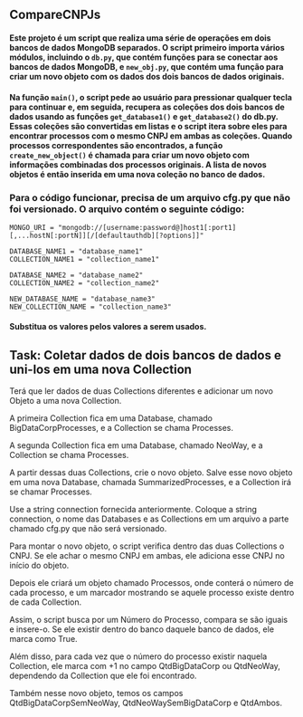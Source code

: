 
## CompareCNPJs
#### Este projeto é um script que realiza uma série de operações em dois bancos de dados MongoDB separados. O script primeiro importa vários módulos, incluindo o `db.py`, que contém funções para se conectar aos bancos de dados MongoDB, e `new_obj.py`, que contém uma função para criar um novo objeto com os dados dos dois bancos de dados originais.

#### Na função `main()`, o script pede ao usuário para pressionar qualquer tecla para continuar e, em seguida, recupera as coleções dos dois bancos de dados usando as funções `get_database1()` e `get_database2()` do db.py. Essas coleções são convertidas em listas e o script itera sobre eles para encontrar processos com o mesmo CNPJ em ambas as coleções. Quando processos correspondentes são encontrados, a função `create_new_object()` é chamada para criar um novo objeto com informações combinadas dos processos originais. A lista de novos objetos é então inserida em uma nova coleção no banco de dados.


### Para o código funcionar, precisa de um arquivo cfg.py que não foi versionado. O arquivo contém o seguinte código:

````
MONGO_URI = "mongodb://[username:password@]host1[:port1][,...hostN[:portN]][/[defaultauthdb][?options]]"

DATABASE_NAME1 = "database_name1"
COLLECTION_NAME1 = "collection_name1"

DATABASE_NAME2 = "database_name2"
COLLECTION_NAME2 = "collection_name2"

NEW_DATABASE_NAME = "database_name3"
NEW_COLLECTION_NAME = "collection_name3"

````

#### Substitua os valores pelos valores a serem usados.


## Task: Coletar dados de dois bancos de dados e uni-los em uma nova Collection

Terá que ler dados de duas Collections diferentes e adicionar um novo Objeto a uma nova Collection.

A primeira Collection fica em uma Database, chamado BigDataCorpProcesses, e a Collection se chama Processes.

A segunda Collection fica em uma Database, chamado NeoWay, e a Collection se chama Processes.

A partir dessas duas Collections, crie o novo objeto.
Salve esse novo objeto em uma nova Database, chamada SummarizedProcesses, e a Collection irá se chamar Processes.

Use a string connection fornecida anteriormente.
Coloque a string connection, o nome das Databases e as Collections em um arquivo a parte
chamado cfg.py que não será versionado.
 
Para montar o novo objeto, o script verifica dentro das duas Collections o CNPJ. Se ele
achar o mesmo CNPJ em ambas, ele adiciona esse CNPJ no início do objeto.

Depois ele criará um objeto chamado Processos, onde conterá o número de cada processo, e um marcador mostrando se aquele processo existe dentro de cada Collection.

Assim, o script busca por um Número do Processo, compara se são iguais e insere-o. Se ele existir dentro do banco daquele banco de dados, ele marca como True.

Além disso, para cada vez que o número do processo existir naquela Collection, ele marca com +1 no campo QtdBigDataCorp ou QtdNeoWay, dependendo da Collection que ele foi encontrado.

Também nesse novo objeto, temos os campos QtdBigDataCorpSemNeoWay, QtdNeoWaySemBigDataCorp e QtdAmbos.


